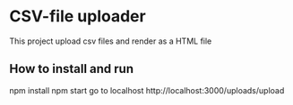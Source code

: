 # CSV-file uploader

This project upload csv files and render as a HTML file

## How to install and run

npm install
npm start
go to localhost http://localhost:3000/uploads/upload